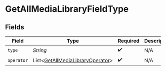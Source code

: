 # GetAllMediaLibraryFieldType


## Fields

| Field                                                                                      | Type                                                                                       | Required                                                                                   | Description                                                                                | Example                                                                                    |
| ------------------------------------------------------------------------------------------ | ------------------------------------------------------------------------------------------ | ------------------------------------------------------------------------------------------ | ------------------------------------------------------------------------------------------ | ------------------------------------------------------------------------------------------ |
| `type`                                                                                     | *String*                                                                                   | :heavy_check_mark:                                                                         | N/A                                                                                        | tag                                                                                        |
| `operator`                                                                                 | List\<[GetAllMediaLibraryOperator](../../models/operations/GetAllMediaLibraryOperator.md)> | :heavy_check_mark:                                                                         | N/A                                                                                        |                                                                                            |
